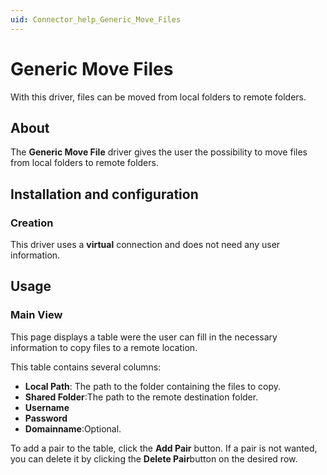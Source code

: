 ```yaml
---
uid: Connector_help_Generic_Move_Files
---
```


# Generic Move Files

With this driver, files can be moved from local folders to remote folders.

## About

The **Generic Move File** driver gives the user the possibility to move files from local folders to remote folders.

## Installation and configuration

### Creation

This driver uses a **virtual** connection and does not need any user information.

## Usage

### Main View

This page displays a table were the user can fill in the necessary information to copy files to a remote location.

This table contains several columns:

- **Local Path**: The path to the folder containing the files to copy.
- **Shared Folder**:The path to the remote destination folder.
- **Username**
- **Password**
- **Domainname**:Optional.

To add a pair to the table, click the **Add Pair** button. If a pair is not wanted, you can delete it by clicking the **Delete Pair**button on the desired row.
